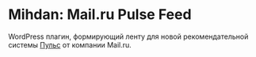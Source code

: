 # Mihdan: Mail.ru Pulse Feed
WordPress плагин, формирующий ленту для новой рекомендательной системы [Пульс](https://help.mail.ru/feed) от компании Mail.ru.
